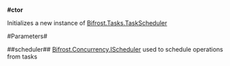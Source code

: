 **#ctor**

Initializes a new instance of [Bifrost.Tasks.TaskScheduler](Bifrost.Tasks.TaskScheduler)

#Parameters#


##scheduler##
[Bifrost.Concurrency.IScheduler](Bifrost.Concurrency.IScheduler) used to schedule operations from tasks
